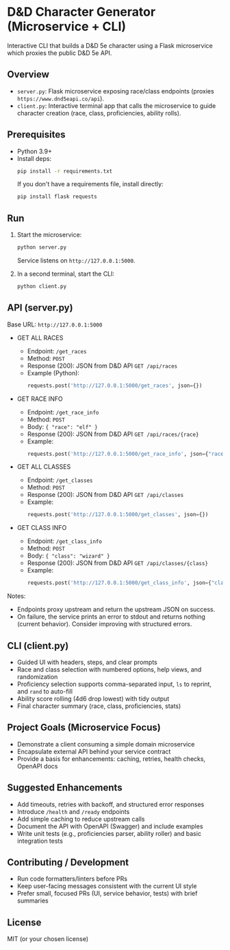 # D&D Character Generator (Microservice + CLI)

Interactive CLI that builds a D&D 5e character using a Flask microservice which proxies the public D&D 5e API.

## Overview
- `server.py`: Flask microservice exposing race/class endpoints (proxies `https://www.dnd5eapi.co/api`).
- `client.py`: Interactive terminal app that calls the microservice to guide character creation (race, class, proficiencies, ability rolls).

## Prerequisites
- Python 3.9+
- Install deps:
  ```bash
  pip install -r requirements.txt
  ```
  If you don't have a requirements file, install directly:
  ```bash
  pip install flask requests
  ```

## Run
1) Start the microservice:
   ```bash
   python server.py
   ```
   Service listens on `http://127.0.0.1:5000`.

2) In a second terminal, start the CLI:
   ```bash
   python client.py
   ```

## API (server.py)
Base URL: `http://127.0.0.1:5000`

- GET ALL RACES
  - Endpoint: `/get_races`
  - Method: `POST`
  - Response (200): JSON from D&D API `GET /api/races`
  - Example (Python):
    ```python
    requests.post('http://127.0.0.1:5000/get_races', json={})
    ```

- GET RACE INFO
  - Endpoint: `/get_race_info`
  - Method: `POST`
  - Body: `{ "race": "elf" }`
  - Response (200): JSON from D&D API `GET /api/races/{race}`
  - Example:
    ```python
    requests.post('http://127.0.0.1:5000/get_race_info', json={"race": "elf"})
    ```

- GET ALL CLASSES
  - Endpoint: `/get_classes`
  - Method: `POST`
  - Response (200): JSON from D&D API `GET /api/classes`
  - Example:
    ```python
    requests.post('http://127.0.0.1:5000/get_classes', json={})
    ```

- GET CLASS INFO
  - Endpoint: `/get_class_info`
  - Method: `POST`
  - Body: `{ "class": "wizard" }`
  - Response (200): JSON from D&D API `GET /api/classes/{class}`
  - Example:
    ```python
    requests.post('http://127.0.0.1:5000/get_class_info', json={"class": "wizard"})
    ```

Notes:
- Endpoints proxy upstream and return the upstream JSON on success.
- On failure, the service prints an error to stdout and returns nothing (current behavior). Consider improving with structured errors.

## CLI (client.py)
- Guided UI with headers, steps, and clear prompts
- Race and class selection with numbered options, help views, and randomization
- Proficiency selection supports comma-separated input, `ls` to reprint, and `rand` to auto-fill
- Ability score rolling (4d6 drop lowest) with tidy output
- Final character summary (race, class, proficiencies, stats)

## Project Goals (Microservice Focus)
- Demonstrate a client consuming a simple domain microservice
- Encapsulate external API behind your service contract
- Provide a basis for enhancements: caching, retries, health checks, OpenAPI docs

## Suggested Enhancements
- Add timeouts, retries with backoff, and structured error responses
- Introduce `/health` and `/ready` endpoints
- Add simple caching to reduce upstream calls
- Document the API with OpenAPI (Swagger) and include examples
- Write unit tests (e.g., proficiencies parser, ability roller) and basic integration tests

## Contributing / Development
- Run code formatters/linters before PRs
- Keep user-facing messages consistent with the current UI style
- Prefer small, focused PRs (UI, service behavior, tests) with brief summaries

## License
MIT (or your chosen license)
